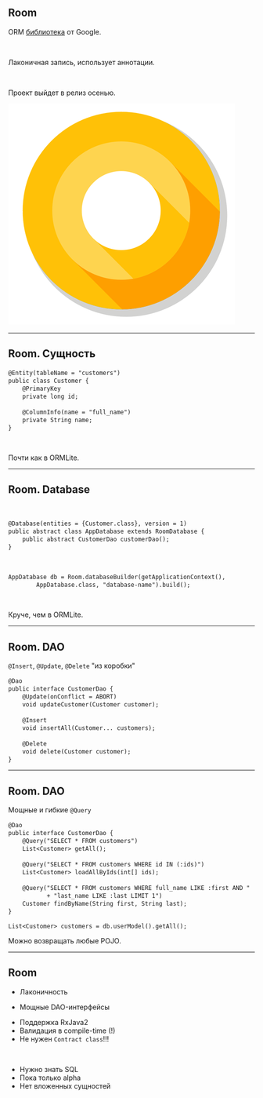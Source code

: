 ## Room

ORM [библиотека](https://developer.android.com/topic/libraries/architecture/room.html) от Google.  

<br>

Лаконичная запись, использует аннотации.

<br>

Проект выйдет в релиз осенью.
<!-- .element: class="fragment" data-fragment-index="1" -->

<img class="fragment" data-fragment-index="1" src="lecture/database/img/android_o.png">

------

## Room. Сущность

```
@Entity(tableName = "customers")
public class Customer {
    @PrimaryKey
    private long id;

    @ColumnInfo(name = "full_name")
    private String name;
}

```

<br>

Почти как в ORMLite.
<!-- .element: class="fragment" data-fragment-index="1" -->


------

## Room. Database

<br>

```
@Database(entities = {Customer.class}, version = 1)
public abstract class AppDatabase extends RoomDatabase {
    public abstract CustomerDao customerDao();
}
```

<br>

```
AppDatabase db = Room.databaseBuilder(getApplicationContext(),
        AppDatabase.class, "database-name").build();
```
<!-- .element: class="fragment" data-fragment-index="1" -->

<br>

Круче, чем в ORMLite.
<!-- .element: class="fragment" data-fragment-index="2" -->

------

## Room. DAO

`@Insert`, `@Update`, `@Delete` "из коробки"
<br>

```
@Dao
public interface CustomerDao {
    @Update(onConflict = ABORT)
    void updateCustomer(Customer customer);

    @Insert
    void insertAll(Customer... customers);

    @Delete
    void delete(Customer customer);
}

```

------

## Room. DAO

Мощные и гибкие `@Query`
<br>

```
@Dao
public interface CustomerDao {
    @Query("SELECT * FROM customers")
    List<Customer> getAll();

    @Query("SELECT * FROM customers WHERE id IN (:ids)")
    List<Customer> loadAllByIds(int[] ids);

    @Query("SELECT * FROM customers WHERE full_name LIKE :first AND "
           + "last_name LIKE :last LIMIT 1")
    Customer findByName(String first, String last);
}

```

```
List<Customer> customers = db.userModel().getAll();
```
<!-- .element: class="fragment" data-fragment-index="1" -->

Можно возвращать любые POJO.
<!-- .element: class="fragment" data-fragment-index="2" -->

------

## Room

* Лаконичность
<!-- .element: class="fragment" data-fragment-index="1" -->
* Мощные DAO-интерфейсы
<!-- .element: class="fragment" data-fragment-index="2" -->
* Поддержка RxJava2 <!-- .element: class="fragment" data-fragment-index="3" -->
* Валидация в compile-time (!) <!-- .element: class="fragment" data-fragment-index="4" -->
* Не нужен <!-- .element: class="fragment" data-fragment-index="5" -->`Contract class`!!!


<br>

* Нужно знать SQL <!-- .element: class="fragment" data-fragment-index="6" -->
* Пока только alpha <!-- .element: class="fragment" data-fragment-index="6" -->
* Нет вложенных сущностей <!-- .element: class="fragment" data-fragment-index="6" -->
